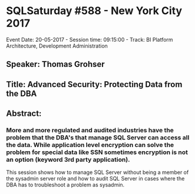 # SQLSaturday #588 - New York City 2017
Event Date: 20-05-2017 - Session time: 09:15:00 - Track: BI Platform Architecture, Development  Administration
## Speaker: Thomas Grohser
## Title: Advanced Security: Protecting Data from the DBA
## Abstract:
### More and more regulated and audited industries have the problem that the DBA's that manage SQL Server can access all the data. While application level encryption can solve the problem for special data like SSN sometimes encryption is not an option (keyword 3rd party application).

This session shows how to manage SQL Server without being a member of the sysadmin server role and how to audit SQL Server in cases where the DBA has to troubleshoot a problem as sysadmin.
